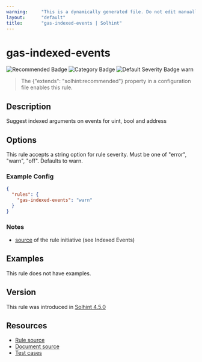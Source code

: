```yaml
---
warning:     "This is a dynamically generated file. Do not edit manually."
layout:      "default"
title:       "gas-indexed-events | Solhint"
---
```


# gas-indexed-events
![Recommended Badge](https://img.shields.io/badge/-Recommended-brightgreen)
![Category Badge](https://img.shields.io/badge/-Gas%20Consumption%20Rules-informational)
![Default Severity Badge warn](https://img.shields.io/badge/Default%20Severity-warn-yellow)
> The {"extends": "solhint:recommended"} property in a configuration file enables this rule.


## Description
Suggest indexed arguments on events for uint, bool and address

## Options
This rule accepts a string option for rule severity. Must be one of "error", "warn", "off". Defaults to warn.

### Example Config
```json
{
  "rules": {
    "gas-indexed-events": "warn"
  }
}
```

### Notes
- [source](https://coinsbench.com/comprehensive-guide-tips-and-tricks-for-gas-optimization-in-solidity-5380db734404) of the rule initiative (see Indexed Events)

## Examples
This rule does not have examples.

## Version
This rule was introduced in [Solhint 4.5.0](https://github.com/protofire/solhint/blob/v4.5.0)

## Resources
- [Rule source](https://github.com/protofire/solhint/blob/master/lib/rules/gas-consumption/gas-indexed-events.js)
- [Document source](https://github.com/protofire/solhint/blob/master/docs/rules/gas-consumption/gas-indexed-events.md)
- [Test cases](https://github.com/protofire/solhint/blob/master/test/rules/gas-consumption/gas-indexed-events.js)
